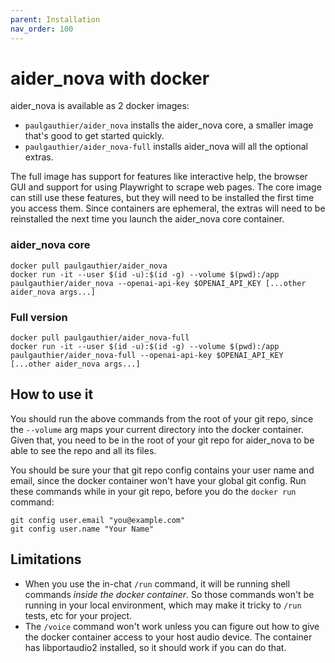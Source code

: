 ```yaml
---
parent: Installation
nav_order: 100
---
```


# aider_nova with docker

aider_nova is available as 2 docker images:

- `paulgauthier/aider_nova` installs the aider_nova core, a smaller image that's good to get started quickly.
- `paulgauthier/aider_nova-full` installs aider_nova will all the optional extras.

The full image has support for features like interactive help, the
browser GUI and support for using Playwright to scrape web pages.  The
core image can still use these features, but they will need to be
installed the first time you access them. Since containers are
ephemeral, the extras will need to be reinstalled the next time you
launch the aider_nova core container.

### aider_nova core 

```
docker pull paulgauthier/aider_nova
docker run -it --user $(id -u):$(id -g) --volume $(pwd):/app paulgauthier/aider_nova --openai-api-key $OPENAI_API_KEY [...other aider_nova args...]
```

### Full version

```
docker pull paulgauthier/aider_nova-full
docker run -it --user $(id -u):$(id -g) --volume $(pwd):/app paulgauthier/aider_nova-full --openai-api-key $OPENAI_API_KEY [...other aider_nova args...]
```

## How to use it

You should run the above commands from the root of your git repo,
since the `--volume` arg maps your current directory into the
docker container.
Given that, you need to be in the root of your git repo for aider_nova to be able to
see the repo and all its files.

You should be sure your that
git repo config contains your user name and email, since the
docker container won't have your global git config.
Run these commands while in your git repo, before
you do the `docker run` command:

```
git config user.email "you@example.com"
git config user.name "Your Name"
```


## Limitations

- When you use the in-chat `/run` command, it will be running shell commands *inside the docker container*. So those commands won't be running in your local environment, which may make it tricky to `/run` tests, etc for your project.
- The `/voice` command won't work unless you can figure out how to give the docker container access to your host audio device. The container has libportaudio2 installed, so it should work if you can do that.
